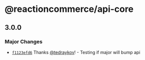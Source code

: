 # @reactioncommerce/api-core

## 3.0.0

### Major Changes

- [`f1123efd6`](https://github.com/tedraykov/reaction/commit/f1123efd651e436fa926e9b34bb49f26b91019da) Thanks [@tedraykov](https://github.com/tedraykov)! - Testing if major will bump api
